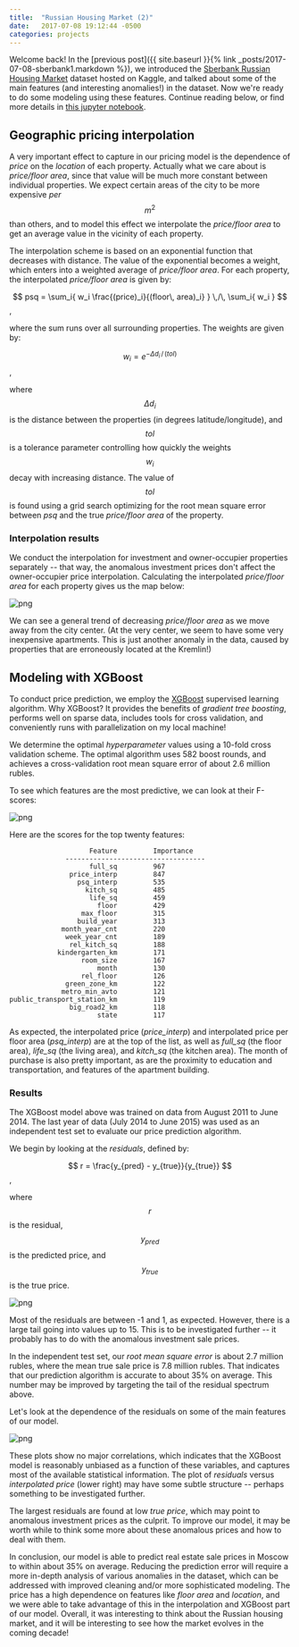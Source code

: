 ```yaml
---
title:  "Russian Housing Market (2)"
date:   2017-07-08 19:12:44 -0500
categories: projects
---
```


Welcome back!  In the [previous post]({{ site.baseurl }}{% link _posts/2017-07-08-sberbank1.markdown %}), we introduced the [Sberbank Russian Housing Market](https://www.kaggle.com/c/sberbank-russian-housing-market) dataset hosted on Kaggle, and talked about some of the main features (and interesting anomalies!) in the dataset.  Now we're ready to do some modeling using these features.  Continue reading below, or find more details in [this jupyter notebook](https://github.com/nmirman/sberbank/blob/master/analysis/Sberbank.ipynb).


## Geographic pricing interpolation

A very important effect to capture in our pricing model is the dependence of *price* on the *location* of each property.  Actually what we care about is *price/floor area*, since that value will be much more constant between individual properties.  We expect certain areas of the city to be more expensive *per* $$ m^2 $$ than others, and to model this effect we interpolate the *price/floor area* to get an average value in the vicinity of each property.

The interpolation scheme is based on an exponential function that decreases with distance.  The value of the exponential becomes a weight, which enters into a weighted average of *price/floor area*.  For each property, the interpolated *price/floor area* is given by:

$$ psq = \sum_i{ w_i \frac{(price)_i}{(floor\, area)_i} } \,/\, \sum_i{ w_i } $$,

where the sum runs over all surrounding properties.  The weights are given by:

$$ w_i = e^{-\Delta d_i \, /\, (tol)} $$,

where $$ \Delta d_i $$ is the distance between the properties (in degrees latitude/longitude), and $$ tol $$ is a tolerance parameter controlling how quickly the weights $$ w_i $$ decay with increasing distance.  The value of $$ tol $$ is found using a grid search optimizing for the root mean square error between *psq* and the true *price/floor area* of the property.

### Interpolation results

We conduct the interpolation for investment and owner-occupier properties separately -- that way, the anomalous investment prices don't affect the owner-occupier price interpolation.  Calculating the interpolated *price/floor area* for each property gives us the map below:

![png](/assets/Sberbank_files/Sberbank_25_0.png)


We can see a general trend of decreasing *price/floor area* as we move away from the city center.  (At the very center, we seem to have some very inexpensive apartments.  This is just another anomaly in the data, caused by properties that are erroneously located at the Kremlin!)


## Modeling with XGBoost

To conduct price prediction, we employ the [XGBoost](http://xgboost.readthedocs.io/en/latest/) supervised learning algorithm.  Why XGBoost?  It provides the benefits of *gradient tree boosting*, performs well on sparse data, includes tools for cross validation, and conveniently runs with parallelization on my local machine!

We determine the optimal *hyperparameter* values using a 10-fold cross validation scheme.  The optimal algorithm uses 582 boost rounds, and achieves a cross-validation root mean square error of about 2.6 million rubles.

To see which features are the most predictive, we can look at their F-scores:

![png](/assets/Sberbank_files/Sberbank_32_1.png)

Here are the scores for the top twenty features:

                        Feature         Importance
                  -----------------------------------
                        full_sq         967
                   price_interp         847
                     psq_interp         535
                       kitch_sq         485
                        life_sq         459
                          floor         429
                      max_floor         315
                     build_year         313
                 month_year_cnt         220
                  week_year_cnt         189
                   rel_kitch_sq         188
                kindergarten_km         171
                      room_size         167
                          month         130
                      rel_floor         126
                  green_zone_km         122
                 metro_min_avto         121
    public_transport_station_km         119
                   big_road2_km         118
                          state         117


As expected, the interpolated price (*price_interp*) and interpolated price per floor area (*psq_interp*) are at the top of the list, as well as *full_sq* (the floor area), *life_sq* (the living area), and *kitch_sq* (the kitchen area).  The month of purchase is also pretty important, as are the proximity to education and transportation, and features of the apartment building.

### Results

The XGBoost model above was trained on data from August 2011 to June 2014.  The last year of data (July 2014 to June 2015) was used as an independent test set to evaluate our price prediction algorithm.

We begin by looking at the *residuals*, defined by:

$$ r = \frac{y_{pred} - y_{true}}{y_{true}} $$,

where $$r$$ is the residual, $$ y_{pred} $$ is the predicted price, and $$ y_{true} $$ is the true price.

![png](/assets/Sberbank_files/Sberbank_39_1.png)

Most of the residuals are between -1 and 1, as expected.  However, there is a large tail going into values up to 15.  This is to be investigated further -- it probably has to do with the anomalous investment sale prices.

In the independent test set, our *root mean square error* is about 2.7 million rubles, where the mean true sale price is 7.8 million rubles.  That indicates that our prediction algorithm is accurate to about 35% on average.  This number may be improved by targeting the tail of the residual spectrum above.

Let's look at the dependence of the residuals on some of the main features of our model.

![png](/assets/Sberbank_files/Sberbank_41_0.png)

These plots show no major correlations, which indicates that the XGBoost model is reasonably unbiased as a function of these variables, and captures most of the available statistical information.  The plot of *residuals* versus *interpolated price* (lower right) may have some subtle structure -- perhaps something to be investigated further.

The largest residuals are found at low *true price*, which may point to anomalous investment prices as the culprit.  To improve our model, it may be worth while to think some more about these anomalous prices and how to deal with them.

In conclusion, our model is able to predict real estate sale prices in Moscow to within about 35% on average.  Reducing the prediction error will require a more in-depth analysis of various anomalies in the dataset, which can be addressed with improved cleaning and/or more sophisticated modeling.  The price has a high dependence on features like *floor area* and *location*, and we were able to take advantage of this in the interpolation and XGBoost part of our model.  Overall, it was interesting to think about the Russian housing market, and it will be interesting to see how the market evolves in the coming decade! 
